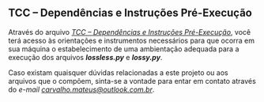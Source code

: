 ## TCC – Dependências e Instruções Pré-Execução

Através do arquivo *[TCC – Dependências e Instruções Pré-Execução](https://drive.google.com/file/d/1saLN6xjpuMp2hDV6sFh4DDyn6BkFN8rP/view?usp=sharing)*, você terá acesso às orientações e instrumentos necessários para que ocorra em sua máquina o estabelecimento de uma ambientação adequada para a execução dos arquivos ***lossless.py*** e ***lossy.py***.

Caso existam quaisquer dúvidas relacionadas a este projeto ou aos arquivos que o compõem, sinta-se a vontade para entar em contato através do *e-mail carvalho.mateus@outlook.com.br*.
